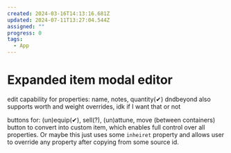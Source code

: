 ```yaml
---
created: 2024-03-16T14:13:16.681Z
updated: 2024-07-11T13:27:04.544Z
assigned: ""
progress: 0
tags:
  - App
---
```


# Expanded item modal editor

edit capability for properties:
name, notes, quantity(✔)
dndbeyond also supports worth and weight overrides, idk if I want that or not

buttons for:
(un)equip(✔), sell(?), (un)attune, move (between containers)
button to convert into custom item, which enables full control over all properties. Or maybe this just uses some `inheiret` property and allows user to override any property after copying from some source id.
